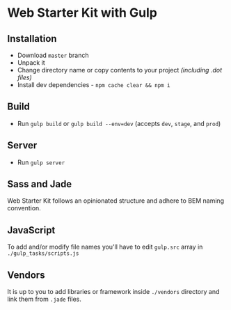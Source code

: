 # Web Starter Kit with Gulp

## Installation

* Download `master` branch
* Unpack it
* Change directory name or copy contents to your project *(including .dot files)*
* Install dev dependencies - `npm cache clear && npm i`

## Build

* Run `gulp build` or `gulp build --env=dev` (accepts `dev`, `stage`, and `prod`)

## Server

* Run `gulp server`

## Sass and Jade

Web Starter Kit follows an opinionated structure and adhere to BEM naming convention.

## JavaScript

To add and/or modify file names you'll have to edit `gulp.src` array in `./gulp_tasks/scripts.js`

## Vendors

It is up to you to add libraries or framework inside `./vendors` directory and link them from `.jade` files.

